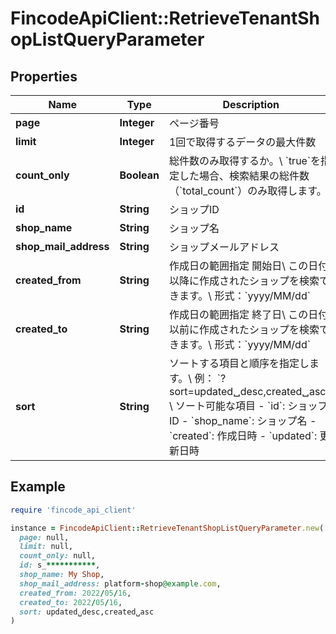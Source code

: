 # FincodeApiClient::RetrieveTenantShopListQueryParameter

## Properties

| Name | Type | Description | Notes |
| ---- | ---- | ----------- | ----- |
| **page** | **Integer** | ページ番号 | [optional] |
| **limit** | **Integer** | 1回で取得するデータの最大件数 | [optional] |
| **count_only** | **Boolean** | 総件数のみ取得するか。\\ &#x60;true&#x60;を指定した場合、検索結果の総件数（&#x60;total_count&#x60;）のみ取得します。  | [optional] |
| **id** | **String** | ショップID  | [optional] |
| **shop_name** | **String** | ショップ名  | [optional] |
| **shop_mail_address** | **String** | ショップメールアドレス  | [optional] |
| **created_from** | **String** | 作成日の範囲指定 開始日\\ この日付以降に作成されたショップを検索できます。\\ 形式：&#x60;yyyy/MM/dd&#x60;  | [optional] |
| **created_to** | **String** | 作成日の範囲指定 終了日\\ この日付以前に作成されたショップを検索できます。\\ 形式：&#x60;yyyy/MM/dd&#x60;  | [optional] |
| **sort** | **String** | ソートする項目と順序を指定します。\\ 例： &#x60;?sort&#x3D;updated␣desc,created␣asc&#x60;\\ \\ ソート可能な項目  - &#x60;id&#x60;: ショップID - &#x60;shop_name&#x60;: ショップ名 - &#x60;created&#x60;: 作成日時 - &#x60;updated&#x60;: 更新日時  | [optional] |

## Example

```ruby
require 'fincode_api_client'

instance = FincodeApiClient::RetrieveTenantShopListQueryParameter.new(
  page: null,
  limit: null,
  count_only: null,
  id: s_***********,
  shop_name: My Shop,
  shop_mail_address: platform-shop@example.com,
  created_from: 2022/05/16,
  created_to: 2022/05/16,
  sort: updated␣desc,created␣asc
)
```


